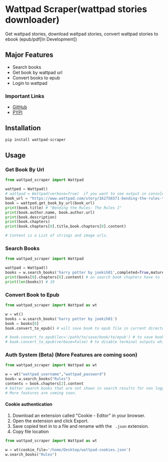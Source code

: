 # Wattpad Scraper(wattpad stories downloader)
Get wattpad stories, download wattpad stories, convert wattpad stories to ebook (epub/pdf[In Development])

## Major Features
- Search books 
- Get book by wattpad url
- Convert books to epub
- Login to wattpad

### Important Links
- [GitHub](https://github.com/shhossain/wattpad-scraper)
- [PYPI](https://pypi.org/project/wattpad-scraper/)

## Installation

```bash
pip install wattpad-scraper
```

## Usage

### Get Book By Url
```python
from wattpad_scraper import Wattpad

wattped = Wattpad()
# wattpad = Wattpad(verbose=True)  if you want to see output in console
book_url = "https://www.wattpad.com/story/162756571-bending-the-rules-the-rules-1"
book = wattped.get_book_by_url(book_url)
print(book.title) # "Bending the Rules: The Rules 1"
print(book.author.name, book.author.url) 
print(book.description)
print(book.chapters)
print(book.chapters[0].title,book.chapters[0].content)

# Content is a List of strings and image urls.

```

### Search Books
```python
from wattpad_scraper import Wattpad

wattpad = Wattpad()
books = w.search_books('harry potter by joekih01',completed=True,mature=True,free=True,paid=True,limit=10) 
print(books[0].chapters[0].content) # on search book chapters have to load first so it may take a while
print(len(books)) # 10
```

### Convert Book to Epub
```python
from wattpad_scraper import Wattpad as wt

w = wt()
books = w.search_books('harry potter by joekih01')
book = books[0]
book.convert_to_epub() # will save book to epub file in current directory

# book.convert_to_epub(loc='/path/to/save/book/to/epub') # to save book to specific location
# book.convert_to_epub(verbose=False) # to disable terminal outputs while converting

```

### Auth System (Beta) (More Features are coming soon)
```python
from wattpad_scraper import Wattpad as wt

w = wt("wattpad_username","wattpad_password")
book= w.search_books("Rules") 
contents = book.chapters[2].content
# better search books that are not shown in search results for non logged users.
# More features are coming soon.
```

#### Cookie authentication
1. Download an extension called "Cookie - Editor" in your browser.
2. Open the extension and click Export.
3. Save copied text in to a file and rename with the `` .json`` extension.
4. Copy file location
```python
from wattpad_scraper import Wattpad as wt

w = wt(cookie_file='/home/Desktop/wattpad-cookies.json')
w.search_books("Rules")
```

